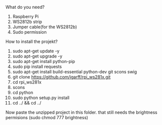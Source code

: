 What do you need?
1. Raspberry Pi
2. WS2812b strip
3. Jumper cable(for the WS2812b)
4. Sudo permission

How to install the projekt?
1.  sudo apt-get update -y
2.  sudo apt-get upgrade -y
3.  sudo apt-get install python-pip
4.  sudo pip install requests
5.  sudo apt-get install build-essential python-dev git scons swig
6.  git clone https://github.com/jgarff/rpi_ws281x.git
7.  cd rpi_ws281x
8.  scons
9.  cd python
10. sudo python setup.py install
11. cd ../ && cd ../

Now paste the unzipped project in this folder.
that still needs the brightness permisions (sudo chmod 777 brightness)
